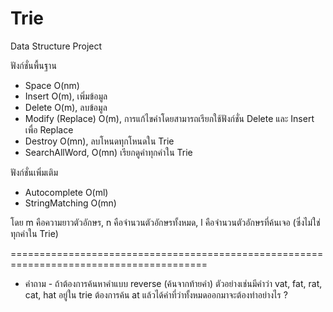 # Trie
  Data Structure Project
  
  ฟังก์ชั่นพื้นฐาน
  - Space O(nm)
  - Insert O(m), เพิ่มข้อมูล
  - Delete O(m), ลบข้อมูล
  - Modify (Replace) O(m), การแก้ไขคำโดยสามารถเรียกใช้ฟังก์ชั่น Delete และ Insert เพื่อ Replace
  - Destroy O(mn), ลบโหนดทุกโหนดใน Trie
  - SearchAllWord, O(mn) เรียกดูคำทุกคำใน Trie  
  
  ฟังก์ชั่นเพิ่มเติม
  - Autocomplete O(ml)
  - StringMatching O(mn)
  
  โดย m คือความยาวตัวอักษร, n คือจำนวนตัวอักษรทั้งหมด, l คือจำนวนตัวอักษรที่ค้นเจอ (ซึ่งไม่ใช่ทุกคำใน Trie)
  
  ========================================================================================
  - คำถาม -
  ถ้าต้องการค้นหาคำแบบ reverse (ค้นจากท้ายคำ) ตัวอย่างเช่นมีคำว่า vat, fat, rat, cat, hat อยู่ใน trie ต้องการค้น at แล้วได้คำที่ว่าทั้งหมดออกมาจะต้องทำอย่างไร ? 
  
  
